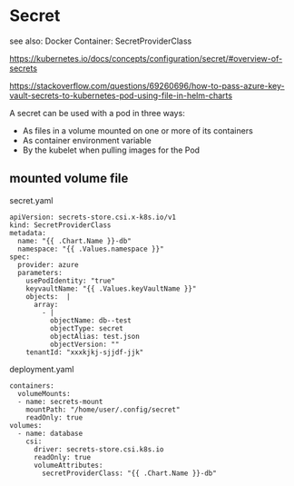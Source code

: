 <!-- {% raw %} -->
# Secret
see also:
Docker Container: SecretProviderClass

https://kubernetes.io/docs/concepts/configuration/secret/#overview-of-secrets

https://stackoverflow.com/questions/69260696/how-to-pass-azure-key-vault-secrets-to-kubernetes-pod-using-file-in-helm-charts

A secret can be used with a pod in three ways:
- As files in a volume mounted on one or more of its containers
- As container environment variable
- By the kubelet when pulling images for the Pod

## mounted volume file
secret.yaml
```
apiVersion: secrets-store.csi.x-k8s.io/v1
kind: SecretProviderClass
metadata:
  name: "{{ .Chart.Name }}-db"
  namespace: "{{ .Values.namespace }}"
spec:
  provider: azure
  parameters:
    usePodIdentity: "true"
    keyvaultName: "{{ .Values.keyVaultName }}"
    objects:  |
      array:
        - |
          objectName: db--test
          objectType: secret
          objectAlias: test.json
          objectVersion: ""
    tenantId: "xxxkjkj-sjjdf-jjk"
```

deployment.yaml
```
containers:
  volumeMounts:
  - name: secrets-mount
    mountPath: "/home/user/.config/secret"
    readOnly: true
volumes:
  - name: database
    csi:
      driver: secrets-store.csi.k8s.io
      readOnly: true
      volumeAttributes:
        secretProviderClass: "{{ .Chart.Name }}-db"
```

<!-- {% endraw %} -->
